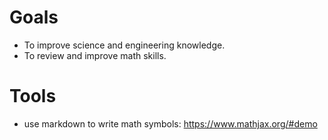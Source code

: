 # Goals
- To improve science and engineering knowledge.
- To review and improve math skills.

# Tools
- use markdown to write math symbols: https://www.mathjax.org/#demo
